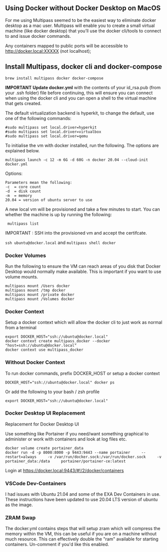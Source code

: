 ## Using Docker without Docker Desktop on MacOS

For me using Multipass seemed to be the easiest way to eliminate docker desktop as a mac user. Multipass will enable you to create a small virtual machine (like docker desktop) that you’ll use the docker cli/tools to connect to and issue docker commands. 

Any containers mapped to public ports will be accessible to http://docker.local:XXXXX (not localhost);

## Install Multipass, docker cli and docker-compose

```
brew install multipass docker docker-compose
``` 

**IMPORTANT Update docker.yml** with the contents of your id_rsa.pub (from your .ssh folder) file before continuing, this will ensure you can connect when using the docker cli and you can open a shell to the virtual machine that gets created.

The default virtualization backend is hyperkit, to change the default, use one of the following commands:

```
#sudo multipass set local.driver=hyperkit
#sudo multipass set local.driver=virtualbox
#sudo multipass set local.driver=qemu
```

To initialise the vm with docker installed, run the following. The options are explained below.
```
multipass launch -c 12 -m 6G -d 60G -n docker 20.04 --cloud-init docker.yml
```

Options:
```
Parameters mean the following:
-c 	= core count
-d 	= disk count 
-m 	= memory 
20.04 = version of ubuntu server to use
```

A new local vm will be provisioned and take a few minutes to start. You can whether the machine is up by running the following:

``` multipass list```

IMPORTANT : SSH into the provisioned vm and accept the certifcate.

```ssh ubuntu@docker.local```
and 
```multipass shell docker```

### Docker Volumes
Run the following to ensure the VM can reach areas of you disk that Docker Desktop would normally make available. This is important if you want to use volume mounts.

```
multipass mount /Users docker
multipass mount /tmp docker
multipass mount /private docker
multipass mount /Volumes docker
```

### Docker Context
Setup a docker context which will allow the docker cli to just work as normal from a terminal

```
export DOCKER_HOST="ssh://ubuntu@docker.local"
docker context create multipass_docker --docker "host=ssh://ubuntu@docker.local"
docker context use multipass_docker
```

### Without Docker Context

To run docker commands, prefix DOCKER_HOST or setup a docker context

```DOCKER_HOST="ssh://ubuntu@docker.local" docker ps```

Or add the following to your bash / zsh profile

```export DOCKER_HOST="ssh://ubuntu@docker.local"```

### Docker Desktop UI Replacement
Replacement for Docker Desktop UI

Use something like Portainer if you need/want something graphical to administer or work with containers and look at log files etc.

```
docker volume create portainer_data
docker run -d -p 8000:8000 -p 9443:9443 --name portainer     --restart=always     -v /var/run/docker.sock:/var/run/docker.sock     -v portainer_data:/data     portainer/portainer-ce:latest
```
Login at https://docker.local:9443/#!/2/docker/containers 
 
### VSCode Dev-Containers
I had issues with Ubuntu 21.04 and some of the EXA Dev Containers in use. These instructions have been updated to use 20.04 LTS version of ubuntu as the image.

### ZRAM Swap
The docker.yml contains steps that will setup zram which will compress the memory within the VM, this can be useful if you are on a machine without much resource. This can effectively double the "ram" available for starting containers. Un-comment if you'd like this enabled.
